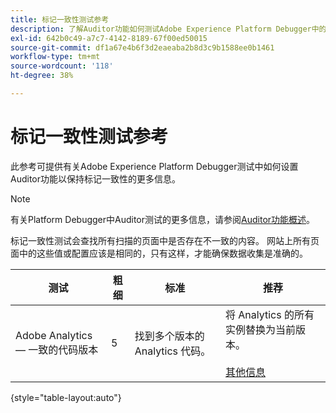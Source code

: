 ```yaml
---
title: 标记一致性测试参考
description: 了解Auditor功能如何测试Adobe Experience Platform Debugger中的标记一致性。
exl-id: 642b0c49-a7c7-4142-8189-67f00ed50015
source-git-commit: df1a67e4b6f3d2eaeaba2b8d3c9b1588ee0b1461
workflow-type: tm+mt
source-wordcount: '118'
ht-degree: 38%

---
```


# 标记一致性测试参考

此参考可提供有关Adobe Experience Platform Debugger测试中如何设置Auditor功能以保持标记一致性的更多信息。

>[!NOTE]
>
>有关Platform Debugger中Auditor测试的更多信息，请参阅[Auditor功能概述](./overview.md)。

标记一致性测试会查找所有扫描的页面中是否存在不一致的内容。 网站上所有页面中的这些值或配置应该是相同的，只有这样，才能确保数据收集是准确的。

| 测试 | 粗细 | 标准 | 推荐 |
| --- | --- | --- | --- |
| Adobe Analytics — 一致的代码版本 | 5 | 找到多个版本的 Analytics 代码。 | 将 Analytics 的所有实例替换为当前版本。<br><br>[其他信息](https://experienceleague.adobe.com/docs/analytics/implementation/home.html) |

{style="table-layout:auto"}
